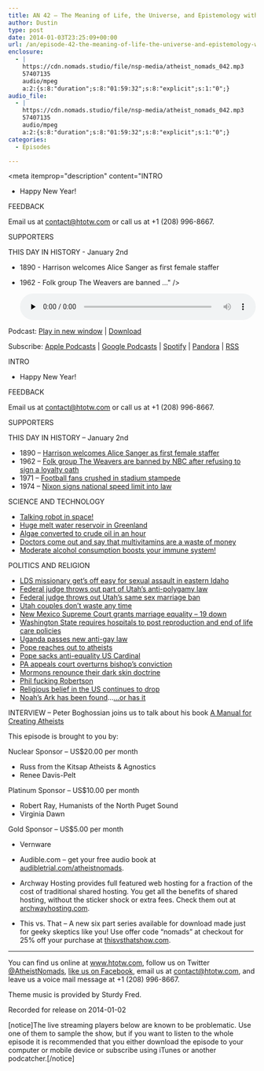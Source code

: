```yaml
---
title: AN 42 – The Meaning of Life, the Universe, and Epistemology with Peter Boghossian
author: Dustin
type: post
date: 2014-01-03T23:25:09+00:00
url: /an/episode-42-the-meaning-of-life-the-universe-and-epistemology-with-peter-boghossian/
enclosure:
  - |
    https://cdn.nomads.studio/file/nsp-media/atheist_nomads_042.mp3
    57407135
    audio/mpeg
    a:2:{s:8:"duration";s:8:"01:59:32";s:8:"explicit";s:1:"0";}
audio_file:
  - |
    https://cdn.nomads.studio/file/nsp-media/atheist_nomads_042.mp3
    57407135
    audio/mpeg
    a:2:{s:8:"duration";s:8:"01:59:32";s:8:"explicit";s:1:"0";}
categories:
  - Episodes

---
```

<div itemscope itemtype="http://schema.org/AudioObject">
  <meta itemprop="name" content="Episode 42 – The Meaning of Life, the Universe, and Epistemology with Peter Boghossian" />
  
  <meta itemprop="uploadDate" content="2014-01-03T16:25:09-07:00" />
  
  <meta itemprop="encodingFormat" content="audio/mpeg" />
  
  <meta itemprop="duration" content="PT1H59M32S" />
  
  <meta itemprop="description" content="INTRO
* Happy New Year!

FEEDBACK

Email us at contact@htotw.com or call us at +1 (208) 996-8667.

SUPPORTERS

THIS DAY IN HISTORY - January 2nd

* 1890 - Harrison welcomes Alice Sanger as first female staffer
* 1962 - Folk group The Weavers are banned ..." />
  
  <meta itemprop="contentUrl" content="https://dts.podtrac.com/redirect.mp3/cdn.nomads.studio/file/nsp-media/atheist_nomads_042.mp3" />
  
  <meta itemprop="contentSize" content="54.7" />
  </p> 
  
  <div class="powerpress_player" id="powerpress_player_9526">
    <audio class="wp-audio-shortcode" id="audio-5196-41" preload="none" style="width: 100%;" controls="controls"><source type="audio/mpeg" src="https://dts.podtrac.com/redirect.mp3/cdn.nomads.studio/file/nsp-media/atheist_nomads_042.mp3?_=41" /><a href="https://dts.podtrac.com/redirect.mp3/cdn.nomads.studio/file/nsp-media/atheist_nomads_042.mp3">https://dts.podtrac.com/redirect.mp3/cdn.nomads.studio/file/nsp-media/atheist_nomads_042.mp3</a></audio>
  </div>
</div>

<p class="powerpress_links powerpress_links_mp3">
  Podcast: <a href="https://dts.podtrac.com/redirect.mp3/cdn.nomads.studio/file/nsp-media/atheist_nomads_042.mp3" class="powerpress_link_pinw" target="_blank" title="Play in new window" onclick="return powerpress_pinw('https://htotw.com/?powerpress_pinw=5196-podcast');" rel="nofollow">Play in new window</a> | <a href="https://dts.podtrac.com/redirect.mp3/cdn.nomads.studio/file/nsp-media/atheist_nomads_042.mp3" class="powerpress_link_d" title="Download" rel="nofollow" download="atheist_nomads_042.mp3">Download</a>
</p>

<p class="powerpress_links powerpress_subscribe_links">
  Subscribe: <a href="https://podcasts.apple.com/us/podcast/humanists-take-on-the-world/id530050098?mt=2&ls=1" class="powerpress_link_subscribe powerpress_link_subscribe_itunes" target="_blank" title="Subscribe on Apple Podcasts" rel="nofollow">Apple Podcasts</a> | <a href="https://www.google.com/podcasts?feed=aHR0cDovL2F0aGVpc3Rub21hZHMubGlic3luLmNvbS9yc3M%3D" class="powerpress_link_subscribe powerpress_link_subscribe_googleplay" target="_blank" title="Subscribe on Google Podcasts" rel="nofollow">Google Podcasts</a> | <a href="https://open.spotify.com/show/3LzK2xZGike6Tc1GEMtMbr?si=LieN9SNuTpq96smuaUsH8A" class="powerpress_link_subscribe powerpress_link_subscribe_spotify" target="_blank" title="Subscribe on Spotify" rel="nofollow">Spotify</a> | <a href="https://www.pandora.com/podcast/atheist-nomads/PC:10122?corr=62071012&part=ug" class="powerpress_link_subscribe powerpress_link_subscribe_pandora" target="_blank" title="Subscribe on Pandora" rel="nofollow">Pandora</a> | <a href="https://htotw.com/feed/podcast/" class="powerpress_link_subscribe powerpress_link_subscribe_rss" target="_blank" title="Subscribe via RSS" rel="nofollow">RSS</a>
</p>

INTRO  
* Happy New Year!

FEEDBACK

Email us at contact@htotw.com or call us at +1 (208) 996-8667.

SUPPORTERS

THIS DAY IN HISTORY &#8211; January 2nd

* 1890 &#8211; <a href="http://www.history.com/this-day-in-history/harrison-welcomes-alice-sanger-as-first-female-staffer" target="_blank" rel="noopener">Harrison welcomes Alice Sanger as first female staffer</a>  
* 1962 &#8211; <a href="http://www.history.com/this-day-in-history/folk-group-the-weavers-are-banned-by-nbc-after-refusing-to-sign-a-loyalty-oath" target="_blank" rel="noopener">Folk group The Weavers are banned by NBC after refusing to sign a loyalty oath</a>  
* 1971 &#8211; <a href="http://www.history.com/this-day-in-history/football-fans-crushed-in-stadium-stampede" target="_blank" rel="noopener">Football fans crushed in stadium stampede</a>  
* 1974 &#8211; <a href="http://www.history.com/this-day-in-history/nixon-signs-national-speed-limit-into-law" target="_blank" rel="noopener">Nixon signs national speed limit into law</a>

SCIENCE AND TECHNOLOGY

* <a href="http://www.chron.com/business/article/Japan-robot-chats-with-astronaut-on-space-station-5080657.php?World_Business_News=" target="_blank" rel="noopener">Talking robot in space!</a>  
* <a href="http://blueandgreentomorrow.com/2013/12/24/huge-melt-water-reservoir-discovered-under-greenland-ice/" target="_blank" rel="noopener">Huge melt water reservoir in Greenland</a>  
* <a href="http://www.rawstory.com/rs/2013/12/18/scientists-cut-million-year-natural-process-to-convert-algae-into-crude-oil-to-about-an-hour/" target="_blank" rel="noopener">Algae converted to crude oil in an hour</a>  
* <a href="http://www.livescience.com/42001-case-is-closed-multivitamins-are-a-waste-of-money-doctors-say.html" target="_blank" rel="noopener">Doctors come out and say that multivitamins are a waste of money</a>  
* <a href="http://www.usatoday.com/story/news/nation-now/2013/12/30/drinking-body-immune-system/4247323/" target="_blank" rel="noopener">Moderate alcohol consumption boosts your immune system!</a>

POLITICS AND RELIGION

* <a href="http://www.idahostatejournal.com/members/utah-man-sentenced-for-crime-committed-on-lds-mission-in/article_a7ff4c2a-6713-11e3-87d6-001a4bcf887a.html" target="_blank" rel="noopener">LDS missionary get’s off easy for sexual assault in eastern Idaho</a>  
* <a href="http://m.sltrib.com/sltrib/mobile3/56894145-219/utah-polygamy-waddoups-ruling.html.csp" target="_blank" rel="noopener">Federal judge throws out part of Utah’s anti-polygamy law</a>  
* <a href="http://www.freedomtomarry.org/blog/entry/federal-district-judge-in-utah-strikes-down-marriage-ban-as-unconstitutiona" target="_blank" rel="noopener">Federal judge throws out Utah’s same sex marriage ban</a>  
* <a href="http://www.buzzfeed.com/hunterschwarz/photos-from-the-first-day-of-marriage-equality-in-utah" target="_blank" rel="noopener">Utah couples don’t waste any time</a>  
* <a href="http://www.hrc.org/blog/entry/breaking-new-mexico-court-ruling-extends-marriage-equality-statewide" target="_blank" rel="noopener">New Mexico Supreme Court grants marriage equality &#8211; 19 down</a>  
* <a href="http://blogs.seattletimes.com/today/2013/12/hospitals-must-post-policies-on-reproduction-end-of-life-care/" target="_blank" rel="noopener">Washington State requires hospitals to post reproduction and end of life care policies</a>  
* <a href="http://www.nytimes.com/2013/12/21/world/africa/ugandan-parliament-approves-antigay-law.html?_r=3&" target="_blank" rel="noopener">Uganda passes new anti-gay law</a>  
* <a href="http://www.smh.com.au/world/pope-reaches-out-to-atheists-in-christmas-appeal-for-peace-20131226-hv6w9.html" target="_blank" rel="noopener">Pope reaches out to atheists</a>  
* <a href="http://www.examiner.com/article/pope-francis-dumps-a-united-states-cardinal-who-has-spoken-out-against-equality" target="_blank" rel="noopener">Pope sacks anti-equality US Cardinal</a>  
* <a href="http://www.latimes.com/nation/nationnow/la-na-nn-pa-court-reverses-priest-conviction-20131226,0,7925061.story#axzz2od57rB1P" target="_blank" rel="noopener">PA appeals court overturns bishop’s conviction</a>  
* <a href="http://www.alternet.org/belief/mormon-church-dark-skin-sign-gods-curse-no-longer" target="_blank" rel="noopener">Mormons renounce their dark skin doctrine</a>  
* <a href="http://www.dailymail.co.uk/news/article-2531462/You-got-marry-girls-15-16-Duck-Dynasty-star-Phil-Robertson-wades-new-controversy-advises-men-marry-underage-girls-newly-unearthed-video.html" target="_blank" rel="noopener">Phil fucking Robertson</a>  
* <a href="http://www.harrisinteractive.com/NewsRoom/HarrisPolls/tabid/447/ctl/ReadCustom%20Default/mid/1508/ArticleId/1353/Default.aspx" target="_blank" rel="noopener">Religious belief in the US continues to drop</a>  
* <a href="http://www.sunnyskyz.com/good-news/470/Noah-s-Ark-Has-Been-Found-Why-Are-They-Keeping-Us-In-The-Dark-" target="_blank" rel="noopener">Noah’s Ark has been found</a>&#8230;<a href="http://www.snopes.com/religion/noahsark.asp" target="_blank" rel="noopener">&#8230;or has it</a>

INTERVIEW &#8211; Peter Boghossian joins us to talk about his book [A Manual for Creating Atheists][1]<img decoding="async" loading="lazy" src="http://ir-na.amazon-adsystem.com/e/ir?t=dwnomad-20&l=as2&o=1&a=1939578094" alt="" width="1" height="1" border="0" />

This episode is brought to you by:

Nuclear Sponsor &#8211; US$20.00 per month  
* Russ from the Kitsap Atheists & Agnostics  
* Renee Davis-Pelt

Platinum Sponsor – US$10.00 per month  
* Robert Ray, Humanists of the North Puget Sound  
* Virginia Dawn

Gold Sponsor – US$5.00 per month  
* Vernware

* Audible.com &#8211; get your free audio book at <a href="audibletrial.com/atheistnomads" target="_blank" rel="noopener">audibletrial.com/atheistnomads</a>.  
* Archway Hosting provides full featured web hosting for a fraction of the cost of traditional shared hosting. You get all the benefits of shared hosting, without the sticker shock or extra fees. Check them out at <a href="http://archwayhosting.com/" target="_blank" rel="noopener">archwayhosting.com</a>.  
* This vs. That &#8211; A new six part series available for download made just for geeky skeptics like you! Use offer code &#8220;nomads&#8221; at checkout for 25% off your purchase at <a href="http://www.thisvsthatshow.com/" target="_blank" rel="noopener">thisvsthatshow.com</a>.

<hr width="500" />

You can find us online at <a href="https://www.htotw.com/" target="_blank" rel="noopener">www.htotw.com</a>, follow us on Twitter <a href="https://twitter.com/AtheistNomads" target="_blank" rel="noopener">@AtheistNomads</a>, <a href="https://htotw.com/facebook" target="_blank" rel="noopener">like us on Facebook</a>, email us at <contact@htotw.com>, and leave us a voice mail message at +1 (208) 996-8667.

Theme music is provided by Sturdy Fred.

Recorded for release on 2014-01-02

[notice]The live streaming players below are known to be problematic. Use one of them to sample the show, but if you want to listen to the whole episode it is recommended that you either download the episode to your computer or mobile device or subscribe using iTunes or another podcatcher.[/notice]

 [1]: http://www.amazon.com/gp/product/1939578094/ref=as_li_ss_tl?ie=UTF8&camp=1789&creative=390957&creativeASIN=1939578094&linkCode=as2&tag=dwnomad-20